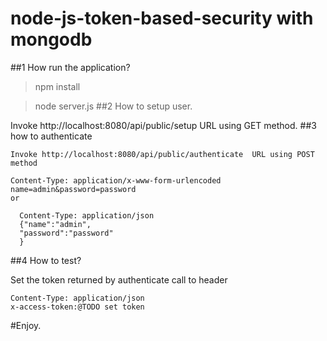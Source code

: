 # node-js-token-based-security with mongodb

##1 How run the application?

  >npm install 

  >node server.js
##2 How to setup user.

   Invoke  http://localhost:8080/api/public/setup URL using GET method.
##3 how to authenticate

    Invoke http://localhost:8080/api/public/authenticate  URL using POST method

    Content-Type: application/x-www-form-urlencoded
    name=admin&password=password
    or 
    
      Content-Type: application/json
      {"name":"admin",
      "password":"password"
      }
      
##4 How to test?

  Set the token returned by authenticate call to header

    Content-Type: application/json
    x-access-token:@TODO set token 

#Enjoy.

 

